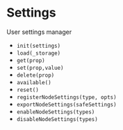 # Settings

User settings manager

- `init(settings)`
- `load(_storage)`
- `get(prop)`
- `set(prop,value)`
- `delete(prop)`
- `available()`
- `reset()`
- `registerNodeSettings(type, opts)`
- `exportNodeSettings(safeSettings)`
- `enableNodeSettings(types)`
- `disableNodeSettings(types)`
